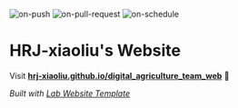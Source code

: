 
  ![on-push](../../actions/workflows/on-push.yaml/badge.svg)
  ![on-pull-request](../../actions/workflows/on-pull-request.yaml/badge.svg)
  ![on-schedule](../../actions/workflows/on-schedule.yaml/badge.svg)

  # HRJ-xiaoliu's Website

  Visit **[hrj-xiaoliu.github.io/digital_agriculture_team_web](https://hrj-xiaoliu.github.io/digital_agriculture_team_web)** 🚀

  _Built with [Lab Website Template](https://greene-lab.gitbook.io/lab-website-template-docs)_
